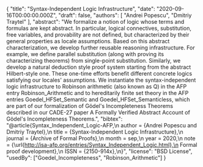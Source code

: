 {
    "title": "Syntax-Independent Logic Infrastructure",
    "date": "2020-09-16T00:00:00.000Z",
    "draft": false,
    "authors": [
        "Andrei Popescu",
        "Dmitriy Traytel"
    ],
    "abstract": "We formalize a notion of logic whose terms and formulas are kept abstract. In particular, logical connectives, substitution, free variables, and provability are not defined, but characterized by their general properties as locale assumptions. Based on this abstract characterization, we develop further reusable reasoning infrastructure. For example, we define parallel substitution (along with proving its characterizing theorems) from single-point substitution. Similarly, we develop a natural deduction style proof system starting from the abstract Hilbert-style one. These one-time efforts benefit different concrete logics satisfying our locales' assumptions. We instantiate the syntax-independent logic infrastructure to Robinson arithmetic (also known as Q) in the AFP entry Robinson_Arithmetic and to hereditarily finite set theory in the AFP entries Goedel_HFSet_Semantic and Goedel_HFSet_Semanticless, which are part of our formalization of Gödel's Incompleteness Theorems described in our CADE-27 paper A Formally Verified Abstract Account of Gödel's Incompleteness Theorems.",
    "bibtex": "@article{Syntax_Independent_Logic-AFP,\n  author  = {Andrei Popescu and Dmitriy Traytel},\n  title   = {Syntax-Independent Logic Infrastructure},\n  journal = {Archive of Formal Proofs},\n  month   = sep,\n  year    = 2020,\n  note    = {\\url{http://isa-afp.org/entries/Syntax_Independent_Logic.html},\n            Formal proof development},\n  ISSN    = {2150-914x},\n}",
    "license": "BSD License",
    "usedBy": ["Goedel_Incompleteness", "Robinson_Arithmetic"]
}
